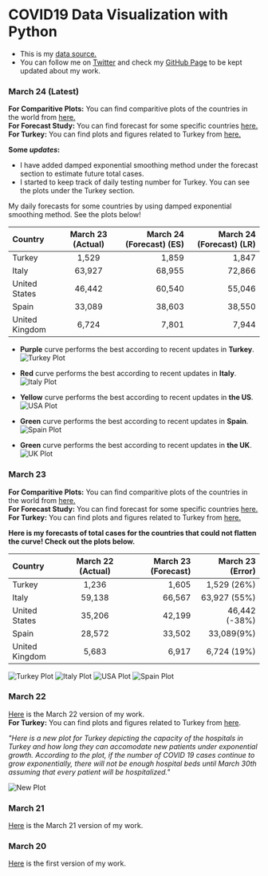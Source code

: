 # COVID19 Data Visualization with Python

- This is my [data source.](https://ourworldindata.org/coronavirus-source-data)  
- You can follow me on [Twitter](https://twitter.com/BaturalpYalcin) and check my [GitHub Page](https://github.com/baturalpyalcinn) to be kept updated about my work.

### March 24 (Latest)
**For Comparitive Plots:** You can find comparitive plots of the countries in the world from [here.](March_24/Covid19_March_24_Plots.html)  
**For Forecast Study:** You can find forecast for some specific countries [here.](March_24/Covid19_March_24_Forecast.html)  
**For Turkey:** You can find plots and figures related to Turkey from [here.](March_24/Covid19_March_24_Turkey.html)   

**Some *updates*:**  
- I have added damped exponential smoothing method under the forecast section to estimate future total cases.
- I started to keep track of daily testing number for Turkey. You can see the plots under the Turkey section.  

My daily forecasts for some countries by using damped exponential smoothing method. See the plots below!  

| Country      | March 23 (Actual) | March 24 (Forecast) (ES)    | March 24 (Forecast) (LR) |
| :---        |    :----:   |          ---: |           ---: |
| Turkey      | 1,529      | 1,859   | 1,847  |
| Italy   | 63,927       | 68,955      | 72,866  |
| United States      | 46,442       | 60,540   | 55,046 |
| Spain   | 33,089       | 38,603      |  38,550 | 
| United Kingdom   | 6,724       | 7,801      |  7,944 |

- **Purple** curve performs the best according to recent updates in **Turkey**.    
![Turkey Plot](March_24/turkey_purple.PNG)  

- **Red** curve performs the best according to recent updates in **Italy**.  
![Italy Plot](March_24/italy_red.PNG)  

- **Yellow** curve performs the best according to recent updates in **the US**.  
![USA Plot](March_24/us_yellow.PNG)  

- **Green** curve performs the best according to recent updates in **Spain**.  
![Spain Plot](March_24/spain_green.PNG)    

- **Green** curve performs the best according to recent updates in **the UK**.  
![UK Plot](March_24/uk_green.PNG)  

### March 23
**For Comparitive Plots:** You can find comparitive plots of the countries in the world from [here.](March_23/Covid19_March_23_Plots.html)  
**For Forecast Study:** You can find forecast for some specific countries [here.](March_23/Covid19_March_23_Forecast.html)  
**For Turkey:** You can find plots and figures related to Turkey from [here.](March_23/Covid19_March_23_Turkey.html)    

**Here is my forecasts of total cases for the countries that could not flatten the curve! Check out the plots below.**

| Country      | March 22 (Actual) | March 23 (Forecast)    | March 23 (Error) |
| :---        |    :----:   |          ---: |           ---: |
| Turkey      | 1,236       | 1,605   | 1,529 (26%) |
| Italy   | 59,138        | 66,567      |  63,927 (55%) |
| United States      | 35,206       | 42,199   | 46,442 (-38%)
| Spain   | 28,572        | 33,502      |  33,089(9%)
|United Kingdom   | 5,683        | 6,917      |  6,724 (19%) |

![Turkey Plot](March_23/turkey_forecast.PNG)
![Italy Plot](March_23/italy_forecast.PNG)
![USA Plot](March_23/us_forecast.PNG)
![Spain Plot](March_23/spain_forecast.PNG)

### March 22
[Here](Covid19_March_22.html) is the March 22 version of my work.  
**For Turkey:** You can find plots and figures related to Turkey from [here](Covid19_March_22_Turkey.html).  

*"Here is a new plot for Turkey depicting the capacity of the hospitals in Turkey and how long they can accomodate new patients under exponential growth. According to the plot, if the number of COVID 19 cases continue to grow exponentially, there will not be enough hospital beds until March 30th assuming that every patient will be hospitalized."*  

![New Plot](new_plot.PNG)

### March 21
[Here](Covid19_March_21.html) is the March 21 version of my work.


### March 20
[Here](Covid19_March_20.html) is the first version of my work.


